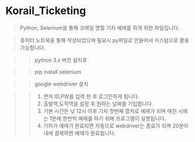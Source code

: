 # Korail_Ticketing
> Python, Selenium을 통해 코레일 명절 기차 예매를 하게 위한 파일입니다.

> 쥬피터 노트북을 통해 작성되었으며 필요시 py파일로 만들어서 커스텀으로 활용가능합니다.

>> python 3.x 버전  설치후

>> pip install selenium

>> google webdriver 설치

>> 1. 먼저 ID,PW를 입력 한 후 로그인하게 됩니다.
>> 2. 출발역,도착역을 설정 후 원하는 날짜를 기입합니다.
>> 3. 기본 시간은 낮 12시 이후 기차 첫번째 열차로 예매가 되며
>>    매진 시에는 1분에 한번씩 예매를 하기 위해 프로그램이 실행됩니다.
>> 4. 기차가 예매가 완료되면 자동으로 webdriver는 종료가 되며 20분이내에 결제하면 예매가 완료됩니다.

